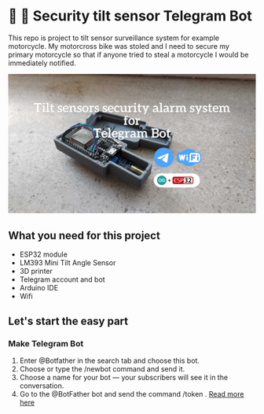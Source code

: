 # 🚨 🤖 Security tilt sensor Telegram Bot 
>
This repo is project to tilt sensor surveillance system for example motorcycle. 
My motorcross bike was stoled and I need to secure my primary motorcycle so that 
if anyone tried to steal a motorcycle I would be immediately notified.

![Sensor and the 3D printed case](./images/tilt-sensor03.jpeg)


## What you need for this project

* ESP32 module
* LM393 Mini Tilt Angle Sensor
* 3D printer 
* Telegram account and bot
* Arduino IDE
* Wifi



## Let's start the easy part

### Make Telegram Bot

1. Enter @Botfather in the search tab and choose this bot.
2. Choose or type the /newbot command and send it.
3. Choose a name for your bot — your subscribers will see it in the conversation. 
4. Go to the @BotFather bot and send the command /token .
[Read more here](https://sendpulse.com/knowledge-base/chatbot/create-telegram-chatbot)
